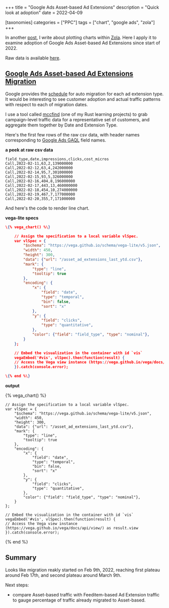+++
title = "Google Ads Asset-based Ad Extensions"
description = "Quick look at adoption"
date = 2022-04-09

[taxonomies]
categories = ["PPC"]
tags = ["chart", "google ads", "zola"]
+++

In another [post](@/posts/quick_look_at_charts.md), I write about plotting charts within [Zola](https://www.getzola.org/). Here I apply it to examine adoption of Google Ads Asset-based Ad Extensions since start of 2022.

Raw data is available [here](/asset_ad_extensions_last_ytd.csv).

<!-- more -->


## [Google Ads Asset-based Ad Extensions Migration](https://developers.google.com/google-ads/api/docs/extensions/assets/migrating-extensions)

Google provides the [schedule](https://ads-developers.googleblog.com/2022/01/revised-schedule-for-auto-migration-of.html) for auto migration for each ad extension type. It would be interesting to see customer adoption and actual traffic patterns with respect to each of migration dates.

I use a tool called [mccfind](https://github.com/mhuang74/mcc-find-rs) (one of my Rust learning projects) to grab campaign-level traffic data for a representative set of customers, and aggregate them together by Date and Extension Type.

Here's the  first few rows of the raw csv data, with header names corresponding to [Google Ads GAQL](https://developers.google.com/google-ads/api/docs/query/overview) field names.

__a peek at raw csv data__
```
field_type,date,impressions,clicks,cost_micros
Call,2022-02-11,63,2,139000000
Call,2022-02-12,63,4,242000000
Call,2022-02-14,95,7,301000000
Call,2022-02-15,93,5,326000000
Call,2022-02-16,404,8,196000000
Call,2022-02-17,443,13,460000000
Call,2022-02-18,454,10,274000000
Call,2022-02-19,467,7,177000000
Call,2022-02-20,355,7,171000000

```

And here's the code to render line chart.

__vega-lite specs__
```json
\{% vega_chart() %\}

    // Assign the specification to a local variable vlSpec.
    var vlSpec = {
        "$schema": "https://vega.github.io/schema/vega-lite/v5.json",
        "width": 450,
        "height": 300,
        "data": {"url": "/asset_ad_extensions_last_ytd.csv"},
        "mark": {
            "type": "line",
            "tooltip": true
        },
        "encoding": {
            "x": {
                "field": "date",
                "type": "temporal",
                "bin": false, 
                "sort": "x"
            },
            "y": {
                "field": "clicks",
                "type": "quantitative",
            },
            "color": {"field": "field_type", "type": "nominal"},
        }
    };

    // Embed the visualization in the container with id `vis`
    vegaEmbed('#vis', vlSpec).then(function(result) {
    // Access the Vega view instance (https://vega.github.io/vega/docs/api/view/) as result.view
    }).catch(console.error);

\{% end %\}
```

__output__

{% vega_chart() %}

    // Assign the specification to a local variable vlSpec.
    var vlSpec = {
        "$schema": "https://vega.github.io/schema/vega-lite/v5.json",
        "width": 450,
        "height": 300,
        "data": {"url": "/asset_ad_extensions_last_ytd.csv"},
        "mark": {
            "type": "line",
            "tooltip": true
        },
        "encoding": {
            "x": {
                "field": "date",
                "type": "temporal",
                "bin": false, 
                "sort": "x"
            },
            "y": {
                "field": "clicks",
                "type": "quantitative",
            },
            "color": {"field": "field_type", "type": "nominal"},
        }
    };

    // Embed the visualization in the container with id `vis`
    vegaEmbed('#vis', vlSpec).then(function(result) {
    // Access the Vega view instance (https://vega.github.io/vega/docs/api/view/) as result.view
    }).catch(console.error);

{% end %}

## Summary

Looks like migration reakly started on Feb 9th, 2022, reaching first plateau around Feb 17th, and second plateau around March 9th.

Next steps:

* compare Asset-based traffic with Feeditem-based Ad Extension traffic to gauge percentage of traffic already migrated to Asset-based.